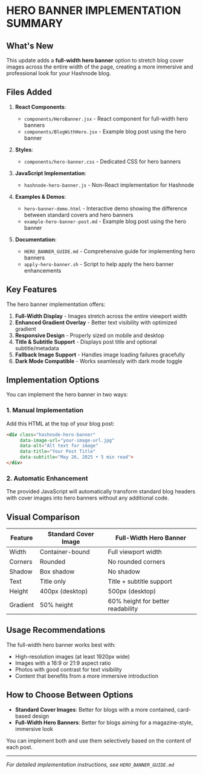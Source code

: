 # HERO BANNER IMPLEMENTATION SUMMARY

## What's New

This update adds a **full-width hero banner** option to stretch blog cover images across the entire width of the page, creating a more immersive and professional look for your Hashnode blog.

## Files Added

1. **React Components**:
   - `components/HeroBanner.jsx` - React component for full-width hero banners
   - `components/BlogWithHero.jsx` - Example blog post using the hero banner

2. **Styles**:
   - `components/hero-banner.css` - Dedicated CSS for hero banners

3. **JavaScript Implementation**:
   - `hashnode-hero-banner.js` - Non-React implementation for Hashnode

4. **Examples & Demos**:
   - `hero-banner-demo.html` - Interactive demo showing the difference between standard covers and hero banners
   - `example-hero-banner-post.md` - Example blog post using the hero banner

5. **Documentation**:
   - `HERO_BANNER_GUIDE.md` - Comprehensive guide for implementing hero banners
   - `apply-hero-banner.sh` - Script to help apply the hero banner enhancements

## Key Features

The hero banner implementation offers:

1. **Full-Width Display** - Images stretch across the entire viewport width
2. **Enhanced Gradient Overlay** - Better text visibility with optimized gradient
3. **Responsive Design** - Properly sized on mobile and desktop
4. **Title & Subtitle Support** - Displays post title and optional subtitle/metadata
5. **Fallback Image Support** - Handles image loading failures gracefully
6. **Dark Mode Compatible** - Works seamlessly with dark mode toggle

## Implementation Options

You can implement the hero banner in two ways:

### 1. Manual Implementation

Add this HTML at the top of your blog post:

```html
<div class="hashnode-hero-banner" 
     data-image-url="your-image-url.jpg" 
     data-alt="Alt text for image" 
     data-title="Your Post Title" 
     data-subtitle="May 26, 2025 • 5 min read">
</div>
```

### 2. Automatic Enhancement

The provided JavaScript will automatically transform standard blog headers with cover images into hero banners without any additional code.

## Visual Comparison

| Feature | Standard Cover Image | Full-Width Hero Banner |
|---------|---------------------|------------------------|
| Width | Container-bound | Full viewport width |
| Corners | Rounded | No rounded corners |
| Shadow | Box shadow | No shadow |
| Text | Title only | Title + subtitle support |
| Height | 400px (desktop) | 500px (desktop) |
| Gradient | 50% height | 60% height for better readability |

## Usage Recommendations

The full-width hero banner works best with:

- High-resolution images (at least 1920px wide)
- Images with a 16:9 or 21:9 aspect ratio
- Photos with good contrast for text visibility
- Content that benefits from a more immersive introduction

## How to Choose Between Options

- **Standard Cover Images**: Better for blogs with a more contained, card-based design
- **Full-Width Hero Banners**: Better for blogs aiming for a magazine-style, immersive look

You can implement both and use them selectively based on the content of each post.

---

*For detailed implementation instructions, see `HERO_BANNER_GUIDE.md`*
